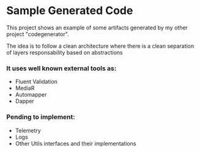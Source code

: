 # Sample Generated Code

<p>This project shows an example of some artifacts generated by my other project "codegenerator".</p>

<p>The idea is to follow a clean architecture where there is a clean separation of layers responsability based on abstractions</p>

### It uses well known external tools as:

<ul>
   <li>Fluent Validation</li>
   <li>MediaR</li> 
   <li>Automapper</li> 
   <li>Dapper</li> 
</ul>

### Pending to implement:

<ul>
 <li>Telemetry</li> 
 <li>Logs</li>
 <li>Other Utils interfaces and their implementations</li>
</ul>
